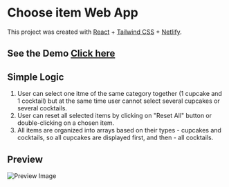 # Choose item Web App

This project was created with [React](https://github.com/facebook/create-react-app) + [Tailwind CSS](https://tailwindcss.com/docs/guides/create-react-app) + [Netlify](https://docs.netlify.com/?_ga=2.29848767.1050887025.1636032325-1120873093.1636032325).

## See the Demo [Click here](https://choose-item.netlify.app/)

## Simple Logic
1. User can select one itme of the same category together (1 cupcake and 1 cocktail) but at the same time user cannot select several cupcakes or several cocktails.
2. User can reset all selected items by clicking on "Reset All" button or double-clicking on a chosen item.
3. All items are organized into arrays based on their types - cupcakes and cocktails, so all cupcakes are displayed first, and then - all cocktails.

## Preview
![Preview Image](https://github.com/EkaterinaGorbunova/choose-item-/blob/main/public/img/preview.png?raw=true)
